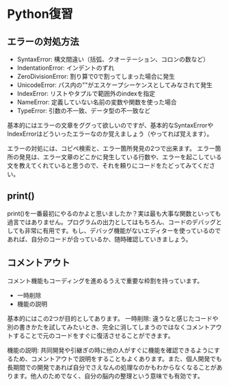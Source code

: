 # Python復習

## エラーの対処方法
- SyntaxError: 構文間違い（括弧、クオーテーション、コロンの数など）
- IndentationError: インデントのずれ
- ZeroDivisionError: 割り算で0で割ってしまった場合に発生
- UnicodeError: パス内の"\"がエスケープシーケンスとしてみなされて発生
- IndexError: リストやタプルで範囲外のindexを指定
- NameError: 定義していない名前の変数や関数を使った場合
- TypeError: 引数の不一致、データ型の不一致など

基本的にはエラーの文章をググって欲しいのですが、基本的なSyntaxErrorやIndexErrorはどういったエラーなのか覚えましょう（やってれば覚えます）。

エラーの対処には、コピペ検索と、エラー箇所発見の2つで出来ます。
エラー箇所の発見は、エラー文章のどこかに発生している行数や、エラーを起こしている文を教えてくれていると思うので、それを頼りにコードをたどってみてください。

## print()
print()を一番最初にやるのかよと思いましたか？実は最も大事な関数といっても過言ではありません。プログラムの出力としてはもちろん、コードのデバッグとしても非常に有用です。もし、デバッグ機能がないエディターを使っているのであれば、自分のコードが合っているか、随時確認していきましょう。

## コメントアウト
コメント機能もコーディングを進めるうえで重要な枠割を持っています。
- 一時削除
- 機能の説明

基本的にはこの2つが目的としてあります。
一時削除: 違うなと感じたコードや別の書きかたを試してみたいとき、完全に消してしまうのではなくコメントアウトすることで元のコードをすぐに復活させることができます。

機能の説明: 共同開発や引継ぎの時に他の人がすぐに機能を確認できるようにするため、コメントアウトで説明をすることもよくあります。また、個人開発でも長期間での開発であれば自分でさえなんの処理なのかもわからなくなることがあります。他人のためでなく、自分の脳内の整理という意味でも有効です。


